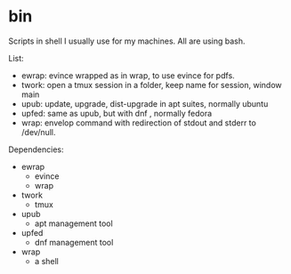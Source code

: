 # bin

Scripts in shell I usually  use for my machines.
All are using bash.

List:
- ewrap: evince wrapped as in wrap, to use evince for pdfs.
- twork: open a tmux session in a folder, keep name for session, window main 
- upub: update, upgrade, dist-upgrade in apt suites, normally ubuntu
- upfed: same as upub, but with dnf , normally fedora
- wrap: envelop command with redirection of stdout and stderr to /dev/null.
 

Dependencies:
- ewrap
	+ evince
	+ wrap
- twork
	+ tmux
- upub
	+ apt management tool
- upfed
	+ dnf management tool
- wrap
	+ a shell

